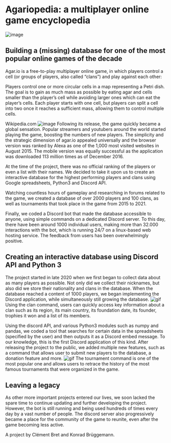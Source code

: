 # Agariopedia: a multiplayer online game encyclopedia
![image](https://user-images.githubusercontent.com/98605019/210316695-f91b30f5-1d3b-483d-87d2-6f6782d08845.png)
## Building a (missing) database for one of the most popular online games of the decade
Agar.io is a free-to-play multiplayer online game, in which players control a cell (or groups of players, also called “clans”) and play against each other:

Players control one or more circular cells in a map representing a Petri dish. The goal is to gain as much mass as possible by eating agar and cells smaller than the player’s cell while avoiding larger ones which can eat the player’s cells. Each player starts with one cell, but players can split a cell into two once it reaches a sufficient mass, allowing them to control multiple cells.

Wikipedia.com
![image](https://user-images.githubusercontent.com/98605019/210316725-f4da1d54-50fb-4298-81f8-4dd57da87b34.png)
Following its release, the game quickly became a global sensation. Popular streamers and youtubers around the world started playing the game, boosting the numbers of new players. The simplicity and the strategic dimension of agar.io appealed universally and the browser version was ranked by Alexa as one of the 1,000 most visited websites in August 2015. The mobile version was equally successful as the application was downloaded 113 million times as of December 2016.

At the time of the project, there was no official ranking of the players or even a list with their names. We decided to take it upon us to create an interactive database for the highest performing players and clans using Google spreadsheets, Python3 and Discord API.

Watching countless hours of gameplay and researching in forums related to the game, we created a database of over 2000 players and 100 clans, as well as tournaments that took place in the game from 2015 to 2021.

Finally, we coded a Discord bot that made the database accessible to anyone, using simple commands on a dedicated Discord server. To this day, there have been around 1000 individual users, making more than 32.000 interactions with the bot, which is running 24/7 on a linux-based web hosting service. The feedback from users has been overwhelmingly positive.
## Creating an interactive database using Discord API and Python 3
The project started in late 2020 when we first began to collect data about as many players as possible. Not only did we collect their nicknames, but also did we store their nationality and clans in the database. When the database reached a content of 1000 players, we began implementing the Discord application, while simultaneously still growing the database.
![gif](https://miro.medium.com/max/828/1*GHigpeCxi0yNhkFVPHnmSQ.gif)
Using the clan command, users can quickly access key information about a clan such as its region, its main country, its foundation date, its founder, trophies it won and a list of its members.

Using the discord API, and various Python3 modules such as numpy and pandas, we coded a tool that searches for certain data in the spreadsheets (specified by the user) and then outputs it as a Discord embed message. To our knowledge, this is the first Discord application of this kind. After releasing the project to the public, we added multiple new features, such as a command that allows user to submit new players to the database, a donation feature and more.
![gif](https://miro.medium.com/max/828/1*jM2DmgvIc00v1Q26g0Y_Xg.gif)
The tournament command is one of the most popular one and allows users to retrace the history of the most famous tournaments that were organized in the game.
## Leaving a legacy
As other more important projects entered our lives, we soon lacked the spare time to continue updating and further developing the project. However, the bot is still running and being used hundreds of times every day by a vast number of people. The discord server also progressively became a place for the community of the game to reunite, even after the game becoming less active.

A project by Clément Bret and Konrad Brüggemann.

